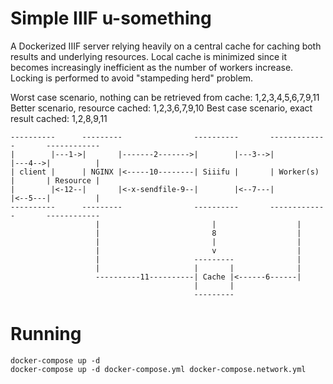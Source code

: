 # Simple IIIF u-something

A Dockerized IIIF server relying heavily on a central cache for caching both results and underlying resources. Local cache is minimized since it becomes increasingly inefficient as the number of workers increase. Locking is performed to avoid "stampeding herd" problem.

Worst case scenario, nothing can be retrieved from cache: 1,2,3,4,5,6,7,9,11
Better scenario, resource cached: 1,2,3,6,7,9,10
Best case scenario, exact result cached: 1,2,8,9,11

    ----------      ---------                ----------       -------------       ------------
    |        |---1->|       |-------2------->|        |---3-->|           |---4-->|          |
    | client |      | NGINX |<-----10--------| Siiifu |       | Worker(s) |       | Resource |
    |        |<-12--|       |<-x-sendfile-9--|        |<--7---|           |<--5---|          |
    ----------      ---------                ----------       -------------       ------------
                       |                         |                  |
                       |                         8                  |
                       |                         |                  |
                       |                         v                  |
                       |                     ---------              |
                       |                     |       |              |
                       ----------11----------| Cache |<------6------|
                                             |       |
                                             ---------

# Running

    docker-compose up -d
    docker-compose up -d docker-compose.yml docker-compose.network.yml

